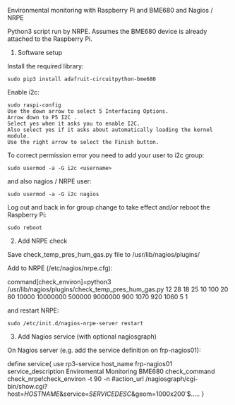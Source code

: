 Environmental monitoring with Raspberry Pi and BME680 and Nagios / NRPE

Python3 script run by NRPE. Assumes the BME680 device is already attached to the Raspberry Pi.

1. Software setup
 
Install the required library:

    sudo pip3 install adafruit-circuitpython-bme680 

Enable i2c:

    sudo raspi-config
    Use the down arrow to select 5 Interfacing Options.
    Arrow down to P5 I2C .
    Select yes when it asks you to enable I2C.
    Also select yes if it asks about automatically loading the kernel module.
    Use the right arrow to select the Finish button.

To correct permission error you need to add your user to i2c group:

    sudo usermod -a -G i2c <username> 

and also nagios / NRPE user:

    sudo usermod -a -G i2c nagios 

Log out and back in for group change to take effect and/or reboot the Raspberry Pi:

    sudo reboot 
    
2. Add NRPE check

Save check_temp_pres_hum_gas.py file to /usr/lib/nagios/plugins/
 
Add to NRPE (/etc/nagios/nrpe.cfg):

command[check_environ]=python3 /usr/lib/nagios/plugins/check_temp_pres_hum_gas.py 12 28 18 25 10 100 20 80 10000 10000000 500000 9000000 900 1070 920 1060 5 1

and restart NRPE:

    sudo /etc/init.d/nagios-nrpe-server restart 
    
3. Add Nagios service (with optional nagiosgraph)

On Nagios server (e.g. add the service definition on frp-nagios01):

define service{
        use                     rp3-service
        host_name               frp-nagios01
        service_description     Enviromental Monitoring BME680
        check_command           check_nrpe!check_environ -t 90 -n
        #action_url              /nagiosgraph/cgi-bin/show.cgi?host=$HOSTNAME$&service=$SERVICEDESC$&geom=1000x200'$.....
        }
